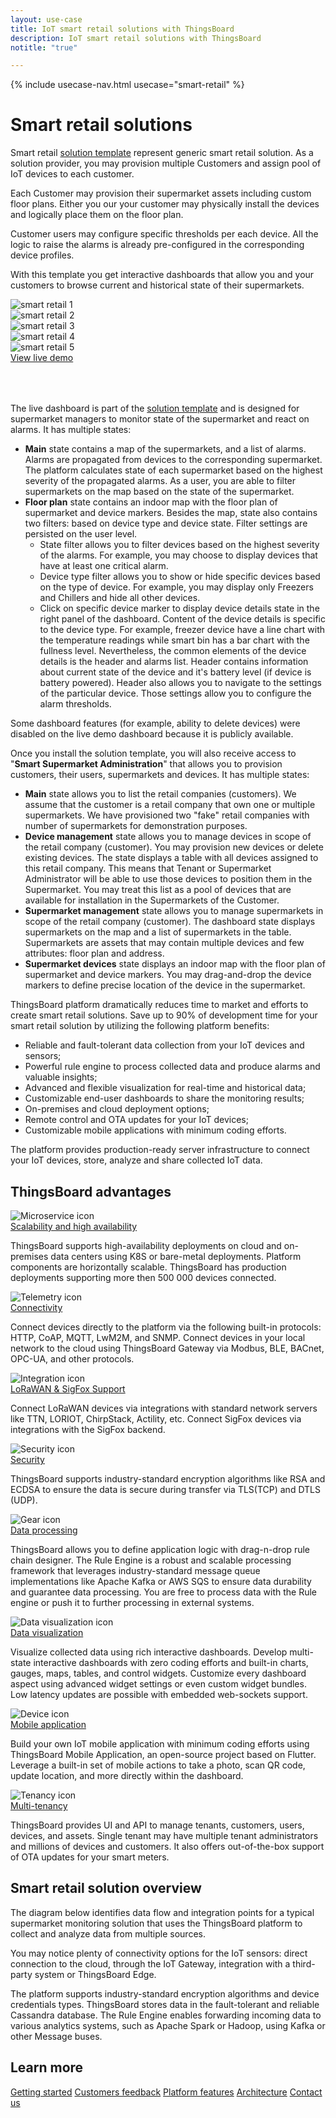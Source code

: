 ```yaml
---
layout: use-case
title: IoT smart retail solutions with ThingsBoard
description: IoT smart retail solutions with ThingsBoard
notitle: "true"

---
```


{% include usecase-nav.html usecase="smart-retail" %}

<h1 class="usecase-title">Smart retail solutions</h1>

Smart retail [solution template](/docs/paas/solution-templates/smart-retail/) represent generic smart retail solution. 
As a solution provider, you may provision multiple Customers 
and assign pool of IoT devices to each customer.

Each Customer may provision their supermarket assets including custom floor plans.
Either you our your customer may physically install the devices and logically place them on the floor plan.

Customer users may configure specific thresholds per each device. 
All the logic to raise the alarms is already pre-configured in the corresponding device profiles.  

With this template you get interactive dashboards that allow you and your customers to 
browse current and historical state of their supermarkets.  

<div class="usecase-carousel owl-carousel owl-theme">
    <div>
        <img class="item-image" src="https://img.thingsboard.io/usecases/smart-retail/sr1.png" alt="smart retail 1">
    </div>
    <div>
        <img class="item-image" src="https://img.thingsboard.io/usecases/smart-retail/sr2.png" alt="smart retail 2">
    </div>
    <div>
        <img class="item-image" src="https://img.thingsboard.io/usecases/smart-retail/sr3.png" alt="smart retail 3">
    </div>
    <div>
        <img class="item-image" src="https://img.thingsboard.io/usecases/smart-retail/sr4.png" alt="smart retail 4">
    </div>
    <div>
        <img class="item-image" src="https://img.thingsboard.io/usecases/smart-retail/sr5.png" alt="smart retail 5">
    </div>
</div>

<div class="center" style="margin-bottom: 64px;">
    <a id="UseCases_SmartRetail_ViewLiveDemo" target="_blank" href="https://thingsboard.
cloud/dashboard/551d4ca0-8b54-11ec-98f9-ff45c37940c6?publicId=4978baf0-8a92-11ec-98f9-ff45c37940c6" class="button gtm_button">View live demo</a>
</div>

The live dashboard is part of the [solution template](/docs/paas/solution-templates/smart-retail) and 
is designed for supermarket managers to monitor state of the supermarket and react on alarms. It has multiple states:

* **Main** state contains a map of the supermarkets, and a list of alarms.
  Alarms are propagated from devices to the corresponding supermarket.
  The platform calculates state of each supermarket based on the highest severity of the propagated alarms.
  As a user, you are able to filter supermarkets on the map based on the state of the supermarket. 
* **Floor plan** state contains an indoor map with the floor plan of supermarket and device markers.
  Besides the map, state also contains two filters: based on device type and device state.
  Filter settings are persisted on the user level.
    * State filter allows you to filter devices based on the highest severity of the alarms. 
      For example, you may choose to display devices that have at least one critical alarm.
    * Device type filter allows you to show or hide specific devices based on the type of device.
      For example, you may display only Freezers and Chillers and hide all other devices.
    * Click on specific device marker to display device details state in the right panel of the dashboard.
      Content of the device details is specific to the device type. 
      For example, freezer device have a line chart with the temperature readings while smart bin has a bar chart with the fullness level.
      Nevertheless, the common elements of the device details is the header and alarms list.
      Header contains information about current state of the device and it's battery level (if device is battery powered). 
      Header also allows you to navigate to the settings of the particular device. Those settings allow you to configure the alarm thresholds.

Some dashboard features (for example, ability to delete devices) were disabled on the live demo dashboard because it is publicly available.

Once you install the solution template, you will also receive access to "**Smart Supermarket Administration**"
that allows you to provision customers, their users, supermarkets and devices. It has multiple states:

* **Main** state allows you to list the retail companies (customers). 
  We assume that the customer is a retail company that own one or multiple supermarkets.
  We have provisioned two "fake" retail companies with number of supermarkets for demonstration purposes.
 * **Device management** state allows you to manage devices in scope of the retail company (customer).
  You may provision new devices or delete existing devices. The state displays a table with all devices assigned to this retail company.
  This means that Tenant or Supermarket Administrator will be able to use those devices to position them in the Supermarket.
  You may treat this list as a pool of devices that are available for installation in the Supermarkets of the Customer. 
* **Supermarket management** state allows you to manage supermarkets in scope of the retail company (customer).
    The dashboard state displays supermarkets on the map and a list of supermarkets in the table.  
    Supermarkets are assets that may contain multiple devices and few attributes: floor plan and address.
* **Supermarket devices** state displays an indoor map with the floor plan of supermarket and device markers.
    You may drag-and-drop the device markers to define precise location of the device in the supermarket.

ThingsBoard platform dramatically reduces time to market and efforts to create smart retail solutions.
Save up to 90% of development time for your smart retail solution by utilizing the following platform benefits:

- Reliable and fault-tolerant data collection from your IoT devices and sensors;
- Powerful rule engine to process collected data and produce alarms and valuable insights;
- Advanced and flexible visualization for real-time and historical data;
- Customizable end-user dashboards to share the monitoring results;
- On-premises and cloud deployment options;
- Remote control and OTA updates for your IoT devices;
- Customizable mobile applications with minimum coding efforts.

The platform provides production-ready server infrastructure to connect your IoT devices, store, analyze and share collected IoT data.


## ThingsBoard advantages
<section class="usecase-advantages">
    <div class="usecase-background">
        <div class="bottom-features1"></div><div class="bottom-features2"></div><div class="small11"></div><div class="small12"></div>
    </div>
    <div class="cards row">
        <div class="col-lg-6">
            <div class="block">
                <img src="https://img.thingsboard.io/microservices-icon.svg" alt="Microservice icon">
                <div>
                    <a class="title" href="/docs/reference/msa/">Scalability and high availability</a>
                    <p>ThingsBoard supports high-availability deployments on cloud and on-premises data centers using K8S or bare-metal deployments. 
                        Platform components are horizontally scalable. ThingsBoard has production deployments supporting more then 500 000 devices connected.</p>
                </div>
            </div>
        </div>
        <div class="col-lg-6">
            <div class="block">
                <img src="https://img.thingsboard.io/telemetry-icon.svg" alt="Telemetry icon">
                <div>
                    <a class="title" href="/docs/getting-started-guides/connectivity/">Connectivity</a>
                    <p>Connect devices directly to the platform via the following built-in protocols: HTTP, CoAP, MQTT, LwM2M, and SNMP. 
                        Connect devices in your local network to the cloud using ThingsBoard Gateway via Modbus, BLE, BACnet, OPC-UA, and other protocols.</p>
                </div>
            </div>
        </div>
        <div class="col-lg-6">
            <div class="block">
                <img src="https://img.thingsboard.io/integration-icon.svg" alt="Integration icon">
                <div>
                    <a class="title" href="/docs/user-guide/integrations/">LoRaWAN & SigFox Support</a>
                    <p>Connect LoRaWAN devices via integrations with standard network servers like TTN, LORIOT, ChirpStack, Actility, etc. Connect SigFox devices via integrations with the SigFox backend.</p>
                </div>
            </div>
        </div>
        <div class="col-lg-6">
            <div class="block">
                <img src="https://img.thingsboard.io/security-icon.svg" alt="Security icon">
                <div>
                    <a class="title" href="/docs/pe/user-guide/ssl/http-over-ssl/">Security</a>
                    <p>ThingsBoard supports industry-standard encryption algorithms like RSA and ECDSA to ensure the data is secure during transfer via TLS(TCP) and DTLS (UDP).</p>
                </div>
            </div>
        </div>
        <div class="col-lg-6">
            <div class="block">
                <img src="https://img.thingsboard.io/engine-icon.svg" alt="Gear icon">
                <div>
                    <a class="title" href="/docs/pe/user-guide/rule-engine-2-0/overview/">Data processing</a>
                    <p>ThingsBoard allows you to define application logic with drag-n-drop rule chain designer. The Rule Engine is a robust and scalable processing framework that leverages industry-standard message queue implementations like Apache Kafka or AWS SQS to ensure data durability and guarantee data processing. You are free to process data with the Rule engine or push it to further processing in external systems.</p>
                </div>
            </div>
        </div>
        <div class="col-lg-6">
            <div class="block">
                <img src="https://img.thingsboard.io/visualization-icon.svg" alt="Data visualization icon">
                <div>
                    <a class="title" href="/docs/user-guide/dashboards/">Data visualization</a>
                    <p>Visualize collected data using rich interactive dashboards. Develop multi-state interactive dashboards with zero coding efforts and built-in charts, gauges, maps, tables, and control widgets. Customize every dashboard aspect using advanced widget settings or even custom widget bundles. Low latency updates are possible with embedded web-sockets support.</p>
                </div>
            </div>
        </div>
        <div class="col-lg-6">
            <div class="block">
                <img src="https://img.thingsboard.io/device-icon.svg" alt="Device icon">
                <div>
                    <a class="title" href="/docs/mobile/">Mobile application</a>
                    <p>Build your own IoT mobile application with minimum coding efforts using ThingsBoard Mobile Application, an open-source project based on Flutter. Leverage a built-in set of mobile actions to take a photo, scan QR code, update location, and more directly within the dashboard.</p>
                </div>
            </div>
        </div>
        <div class="col-lg-6">
            <div class="block">
                <img src="https://img.thingsboard.io/tenancy-icon.svg" alt="Tenancy icon">
                <div>
                    <a class="title" href="/docs/user-guide/entities-and-relations/">Multi-tenancy</a>
                    <p>ThingsBoard provides UI and API to manage tenants, customers, users, devices, and assets. Single tenant may have multiple tenant administrators and millions of devices and customers. It also offers out-of-the-box support of OTA updates for your smart meters.</p>
                </div>
            </div>
        </div>
    </div>
</section>

## Smart retail solution overview

The diagram below identifies data flow and integration points for a typical supermarket monitoring solution that uses the ThingsBoard platform to collect and analyze data from multiple sources.

<object width="100%" style="max-width: max-content; margin: 32px 0" data="https://img.thingsboard.io/iot-use-cases/common-edge.svg"></object>

You may notice plenty of connectivity options for the IoT sensors: direct connection to the cloud, through the IoT Gateway, integration with a third-party system or ThingsBoard Edge. 

The platform supports industry-standard encryption algorithms and device credentials types. ThingsBoard stores data in the fault-tolerant and reliable Cassandra database.
The Rule Engine enables forwarding incoming data to various analytics systems, such as Apache Spark or Hadoop, using Kafka or other Message buses.

## Learn more
<div class="usecases-bottom-nav">
    <a id="UseCases_SmartRetail_GetStart" href="/docs/getting-started-guides/helloworld/" class="button gtm_button">Getting 
started</a>
    <a id="UseCases_SmartRetail_CustomersFb" href="/industries/smart-energy/" class="button gtm_button">Customers feedback</a>
    <a id="UseCases_SmartRetail_PlatformFeatures" href="/docs/#platform-features" class="button gtm_button">Platform features</a>
    <a id="UseCases_SmartRetail_Architecture" href="/docs/reference/" class="button gtm_button">Architecture</a>
    <a id="UseCases_SmartRetail_ContactUs" href="/docs/contact-us/" class="button gtm_button">Contact us</a>
</div>
